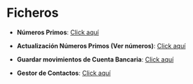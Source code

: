 # Ficheros

- **Números Primos**: [Click aquí](Ejercicios/Numeros_Primos/)

- **Actualización Números Primos (Ver números)**: [Click aquí](Ejercicios/Ver_Numeros_Primos/)

- **Guardar movimientos de Cuenta Bancaria**: [Click aquí](Ejercicios/Guardar_Movimientos_Cuenta_Bancaria/)
  
- **Gestor de Contactos**: [Click aquí](Ejercicios/Gestor_Contactos/)
